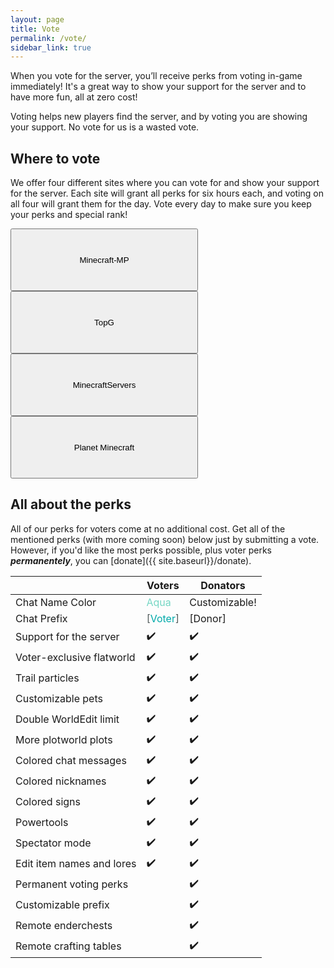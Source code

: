 ```yaml
---
layout: page
title: Vote
permalink: /vote/
sidebar_link: true
---
```


When you vote for the server, you’ll receive perks from voting in-game immediately! It's a great way to show your support for the server and to have more fun, all at zero cost!

Voting helps new players find the server, and by voting you are showing your support. No vote for us is a wasted vote.

## Where to vote
We offer four different sites where you can vote for and show your support for the server. Each site will grant all perks for six hours each, and voting on all four will grant them for the day. Vote every day to make sure you keep your perks and special rank!

<div class="pagination">
    <span class="pagination-item older"><button style="width: 300px; height: 100px;" onclick="{{ site.baseurl }}/mcmp'">Minecraft-MP</button></span>
    <span class="pagination-item newer"><button style="width: 300px; height: 100px;" onclick="{{ site.baseurl }}/topg'">TopG</button></span>
</div>

<div class="pagination">
    <span class="pagination-item older"><button style="width: 300px; height: 100px;" onclick="{{ site.baseurl }}/mcs'">MinecraftServers</button></span>
    <span class="pagination-item newer"><button style="width: 300px; height: 100px;" onclick="{{ site.baseurl }}/pmc'">Planet Minecraft</button></span>
</div>

## All about the perks
All of our perks for voters come at no additional cost. Get all of the mentioned perks (with more coming soon) below just by submitting a vote. However, if you'd like the most perks possible, plus voter perks ***permanentely***, you can [donate]({{ site.baseurl}}/donate). 

|                           | Voters  | Donators       |
|---------------------------|---------|----------------|
| Chat Name Color           | <span style="color: #76d7c4">Aqua</span>    | Customizable!  |
| Chat Prefix               | <span style="color: #515a5a">[</span><span style="color: #00AAAA">Voter</span><span style="color: #515a5a">]</span> | [Donor]        |
| Support for the server    | ✔️      | ✔️            |
| Voter-exclusive flatworld | ✔️      | ✔️            |
| Trail particles           | ✔️      | ✔️            |
| Customizable pets         | ✔️      | ✔️            |
| Double WorldEdit limit    | ✔️      | ✔️            |
| More plotworld plots      | ✔️      | ✔️            |
| Colored chat messages     | ✔️      | ✔️            |
| Colored nicknames         | ✔️      | ✔️            |
| Colored signs             | ✔️      | ✔️            |
| Powertools                | ✔️      | ✔️            |
| Spectator mode            | ✔️      | ✔️            |
| Edit item names and lores | ✔️      | ✔️            |
| Permanent voting perks    |         | ✔️            |
| Customizable prefix       |         | ✔️            |
| Remote enderchests        |         | ✔️            |
| Remote crafting tables    |         | ✔️            |
